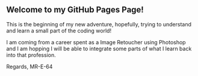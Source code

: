 ## Welcome to my GitHub Pages Page!

This is the beginning of my new adventure, hopefully, trying to understand and learn a small part of the coding world!

I am coming from a career spent as a Image Retoucher using Photoshop and I am hopping I will be able to integrate some parts of what I learn back into that profession.

 Regards, MR-E-64
